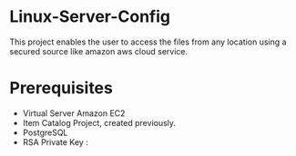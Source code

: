 # Linux-Server-Config
This project enables the user to access the files from any location using a secured source like amazon aws cloud service.

# Prerequisites 
* Virtual Server Amazon EC2
* Item Catalog Project, created previously.
* PostgreSQL
* RSA Private Key :

# 
